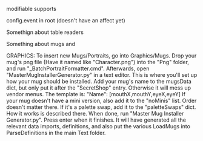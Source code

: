 modifiable supports

config.event in root (doesn't have an affect yet)


Somethign about table readers

Something about mugs and

GRAPHICS:
    To insert new Mugs/Portraits, go into Graphics/Mugs.
	Drop your mug's png file (Have it named like "Character.png") into the "Png" folder, and run "_BatchPortraitFormatter.cmd". 
	Afterwards, open "MasterMugInstallerGenerator.py" in a text editor. This is where you'll set up how your mug should be installed.
	Add your mug's name to the mugsData dict, but only put it after the "SecretShop" entry. Otherwise it will mess up vendor menus.
	The template is:
	    "Name": [mouthX,mouthY,eyeX,eyeY]
	If your mug doesn't have a mini version, also add it to the "noMinis" list. Order doesn't matter there.
	If it's a palette swap, add it to the "paletteSwaps" dict. How it works is described there.
	When done, run "Master Mug Installer Generator.py". Press enter when it finishes. It will have generated all the relevant data imports, definitions, and also put the various LoadMugs into ParseDefinitions in the main Text folder.
